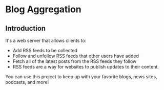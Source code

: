 # Blog Aggregation

## Introduction

It's a web server that allows clients to:

- Add RSS feeds to be collected
- Follow and unfollow RSS feeds that other users have added
- Fetch all of the latest posts from the RSS feeds they follow
- RSS feeds are a way for websites to publish updates to their content.

You can use this project to keep up with your favorite blogs, news sites, podcasts, and more!

